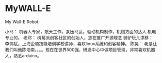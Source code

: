 MyWALL-E
========

My Wall-E Robot.

小马： 机器人专家，航天工作，泵压马达，驱动机构制作，机械方面的达人
机电专业的。
老邓： 树莓派创客社区的创始人，志在推广开源理念 
骑驴玩儿漂移： 李伟斌，上海企顺技能培训学校讲师，喜欢linux系统和创客精神。
陈昊： 老是让我们叫他陈浩南。。。。现在在世界500强，研发中心中做项目管理，非常喜欢机器人，熟悉arduino。

